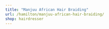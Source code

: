 ```yaml
---
title: "Manjuu African Hair Braiding"
url: /hamilton/manjuu-african-hair-braiding/
shop: hairdresser
---
```

